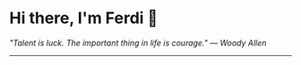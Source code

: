 <h1>Hi there, I'm Ferdi 👋</h1>

<p><em>
  "Talent is luck. The important thing in life is courage." — Woody Allen
</em></p>

---
